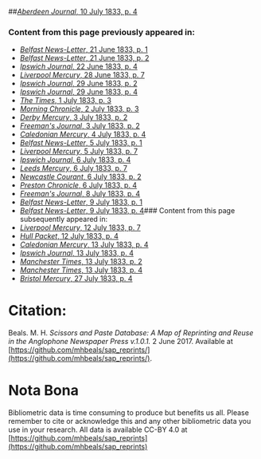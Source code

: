 ##[*Aberdeen Journal*, 10 July 1833, p. 4](https://mhbeals.github.io/sap_html/Aberdeen-Journal/Aberdeen-Journal-10-July-1833-p-4)

### Content from this page previously appeared in:
+ [*Belfast News-Letter*, 21 June 1833, p. 1](https://mhbeals.github.io/sap_html/Belfast-News-Letter/Belfast-News-Letter-21-June-1833-p-1)
+ [*Belfast News-Letter*, 21 June 1833, p. 2](https://mhbeals.github.io/sap_html/Belfast-News-Letter/Belfast-News-Letter-21-June-1833-p-2)
+ [*Ipswich Journal*, 22 June 1833, p. 4](https://mhbeals.github.io/sap_html/Ipswich-Journal/Ipswich-Journal-22-June-1833-p-4)
+ [*Liverpool Mercury*, 28 June 1833, p. 7](https://mhbeals.github.io/sap_html/Liverpool-Mercury/Liverpool-Mercury-28-June-1833-p-7)
+ [*Ipswich Journal*, 29 June 1833, p. 2](https://mhbeals.github.io/sap_html/Ipswich-Journal/Ipswich-Journal-29-June-1833-p-2)
+ [*Ipswich Journal*, 29 June 1833, p. 4](https://mhbeals.github.io/sap_html/Ipswich-Journal/Ipswich-Journal-29-June-1833-p-4)
+ [*The Times*, 1 July 1833, p. 3](https://mhbeals.github.io/sap_html/The-Times/The-Times-1-July-1833-p-3)
+ [*Morning Chronicle*, 2 July 1833, p. 3](https://mhbeals.github.io/sap_html/Morning-Chronicle/Morning-Chronicle-2-July-1833-p-3)
+ [*Derby Mercury*, 3 July 1833, p. 2](https://mhbeals.github.io/sap_html/Derby-Mercury/Derby-Mercury-3-July-1833-p-2)
+ [*Freeman's Journal*, 3 July 1833, p. 2](https://mhbeals.github.io/sap_html/Freeman's-Journal/Freeman's-Journal-3-July-1833-p-2)
+ [*Caledonian Mercury*, 4 July 1833, p. 4](https://mhbeals.github.io/sap_html/Caledonian-Mercury/Caledonian-Mercury-4-July-1833-p-4)
+ [*Belfast News-Letter*, 5 July 1833, p. 1](https://mhbeals.github.io/sap_html/Belfast-News-Letter/Belfast-News-Letter-5-July-1833-p-1)
+ [*Liverpool Mercury*, 5 July 1833, p. 7](https://mhbeals.github.io/sap_html/Liverpool-Mercury/Liverpool-Mercury-5-July-1833-p-7)
+ [*Ipswich Journal*, 6 July 1833, p. 4](https://mhbeals.github.io/sap_html/Ipswich-Journal/Ipswich-Journal-6-July-1833-p-4)
+ [*Leeds Mercury*, 6 July 1833, p. 7](https://mhbeals.github.io/sap_html/Leeds-Mercury/Leeds-Mercury-6-July-1833-p-7)
+ [*Newcastle Courant*, 6 July 1833, p. 2](https://mhbeals.github.io/sap_html/Newcastle-Courant/Newcastle-Courant-6-July-1833-p-2)
+ [*Preston Chronicle*, 6 July 1833, p. 4](https://mhbeals.github.io/sap_html/Preston-Chronicle/Preston-Chronicle-6-July-1833-p-4)
+ [*Freeman's Journal*, 8 July 1833, p. 4](https://mhbeals.github.io/sap_html/Freeman's-Journal/Freeman's-Journal-8-July-1833-p-4)
+ [*Belfast News-Letter*, 9 July 1833, p. 1](https://mhbeals.github.io/sap_html/Belfast-News-Letter/Belfast-News-Letter-9-July-1833-p-1)
+ [*Belfast News-Letter*, 9 July 1833, p. 4](https://mhbeals.github.io/sap_html/Belfast-News-Letter/Belfast-News-Letter-9-July-1833-p-4)### Content from this page subsequently appeared in:
+ [*Liverpool Mercury*, 12 July 1833, p. 7](https://mhbeals.github.io/sap_html/Liverpool-Mercury/Liverpool-Mercury-12-July-1833-p-7)
+ [*Hull Packet*, 12 July 1833, p. 4](https://mhbeals.github.io/sap_html/Hull-Packet/Hull-Packet-12-July-1833-p-4)
+ [*Caledonian Mercury*, 13 July 1833, p. 4](https://mhbeals.github.io/sap_html/Caledonian-Mercury/Caledonian-Mercury-13-July-1833-p-4)
+ [*Ipswich Journal*, 13 July 1833, p. 4](https://mhbeals.github.io/sap_html/Ipswich-Journal/Ipswich-Journal-13-July-1833-p-4)
+ [*Manchester Times*, 13 July 1833, p. 2](https://mhbeals.github.io/sap_html/Manchester-Times/Manchester-Times-13-July-1833-p-2)
+ [*Manchester Times*, 13 July 1833, p. 4](https://mhbeals.github.io/sap_html/Manchester-Times/Manchester-Times-13-July-1833-p-4)
+ [*Bristol Mercury*, 27 July 1833, p. 4](https://mhbeals.github.io/sap_html/Bristol-Mercury/Bristol-Mercury-27-July-1833-p-4)
                    
# Citation: 

Beals. M. H. *Scissors and Paste Database: A Map of Reprinting and Reuse in the Anglophone Newspaper Press v.1.0.1.* 2 June 2017. Available at [https://github.com/mhbeals/sap_reprints/](https://github.com/mhbeals/sap_reprints/). 
                    
# Nota Bona

Bibliometric data is time consuming to produce but benefits us all. Please remember to cite or acknowledge this and any other bibliometric data you use in your research. All data is available CC-BY 4.0 at [https://github.com/mhbeals/sap_reprints](https://github.com/mhbeals/sap_reprints)